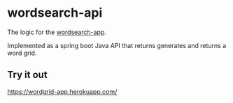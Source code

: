 # wordsearch-api
The logic for the [wordsearch-app](https://github.com/bilalfarah/wordsearch-app). 

Implemented as a spring boot Java API that returns generates and returns a word grid.

## Try it out
https://wordgrid-app.herokuapp.com/
